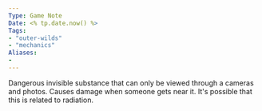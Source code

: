```yaml
---
Type: Game Note
Date: <% tp.date.now() %>
Tags:
- "outer-wilds"
- "mechanics"
Aliases:
- 
---
```

Dangerous invisible substance that can only be viewed through a cameras and photos.
Causes damage when someone gets near it.
It's possible that this is related to radiation.